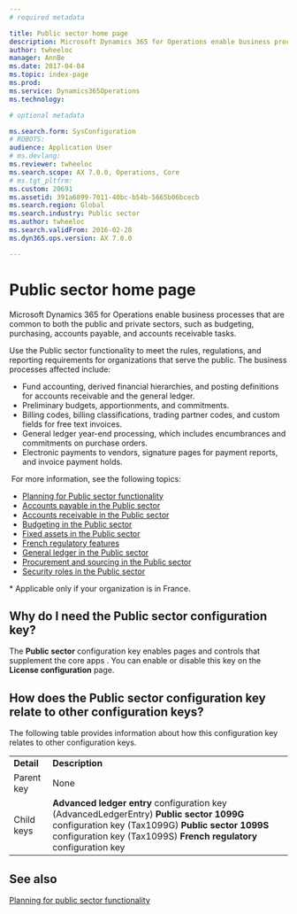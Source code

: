 ```yaml
---
# required metadata

title: Public sector home page
description: Microsoft Dynamics 365 for Operations enable business processes that are common to both the public and private sectors, such as budgeting, purchasing, accounts payable, and accounts receivable tasks. 
author: twheeloc
manager: AnnBe
ms.date: 2017-04-04
ms.topic: index-page
ms.prod: 
ms.service: Dynamics365Operations
ms.technology: 

# optional metadata

ms.search.form: SysConfiguration
# ROBOTS: 
audience: Application User
# ms.devlang: 
ms.reviewer: twheeloc
ms.search.scope: AX 7.0.0, Operations, Core
# ms.tgt_pltfrm: 
ms.custom: 20691
ms.assetid: 391a6899-7011-40bc-b54b-5665b06bcecb
ms.search.region: Global
ms.search.industry: Public sector
ms.author: twheeloc
ms.search.validFrom: 2016-02-28
ms.dyn365.ops.version: AX 7.0.0

---
```


# Public sector home page

Microsoft Dynamics 365 for Operations enable business processes that are common to both the public and private sectors, such as budgeting, purchasing, accounts payable, and accounts receivable tasks. 

Use the Public sector functionality to meet the rules, regulations, and reporting requirements for organizations that serve the public. The business processes affected include:

-   Fund accounting, derived financial hierarchies, and posting definitions for accounts receivable and the general ledger.
-   Preliminary budgets, apportionments, and commitments.
-   Billing codes, billing classifications, trading partner codes, and custom fields for free text invoices.
-   General ledger year-end processing, which includes encumbrances and commitments on purchase orders.
-   Electronic payments to vendors, signature pages for payment reports, and invoice payment holds.

 For more information, see the following topics:

-   [Planning for Public sector functionality](plan-public-sector-functionality.md)
-   [Accounts payable in the Public sector](accounts-payable-public-sector.md)
-   [Accounts receivable in the Public sector](accounts-receivable-public-sector.md)
-   [Budgeting in the Public sector](budgeting-public-sector.md)
-   [Fixed assets in the Public sector](fixed-asset-public-sector.md)
-   [French regulatory features](../localizations/emea-fra-public-sector-accounting.md)
-   [General ledger in the Public sector](general-ledger-public-sector.md)
-   [Procurement and sourcing in the Public sector](procurement-sourcing-public-sector.md)
-   [Security roles in the Public sector](security-roles-public-sector.md)

\* Applicable only if your organization is in France.

## Why do I need the Public sector configuration key?
The **Public sector** configuration key enables pages and controls that supplement the core apps . You can enable or disable this key on the **License configuration** page.

## How does the Public sector configuration key relate to other configuration keys?
The following table provides information about how this configuration key relates to other configuration keys.

|            |                                                                                                                                                                                                                     |
|------------|---------------------------------------------------------------------------------------------------------------------------------------------------------------------------------------------------------------------|
| **Detail** | **Description**                                                                                                                                                                                                     |
| Parent key | None                                                                                                                                                                                                                |
| Child keys | **Advanced ledger entry** configuration key (AdvancedLedgerEntry) **Public sector 1099G** configuration key (Tax1099G) **Public sector 1099S** configuration key (Tax1099S) **French regulatory** configuration key |


See also
--------

[Planning for public sector functionality](plan-public-sector-functionality.md)

